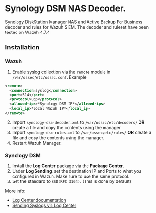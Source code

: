 # Synology DSM NAS Decoder.
Synology DiskStation Manager NAS and Active Backup For Business decoder and rules for Wazuh SIEM.
The decoder and ruleset have been tested on Wazuh 4.7.4
## Installation

### Wazuh

1. Enable syslog collection via the `remote` module in `/var/ossec/etc/ossec.conf`. Example:
```xml
<remote>
  <connection>syslog</connection>
  <port>514</port>
  <protocol>udp</protocol>
  <allowed-ips>*Synology DSM IP*</allowed-ips>
  <local_ip>*Local Wazuh IP*</local_ip>
</remote>
```
2. Import `synology-dsm-decoder.xml` to `/var/ossec/etc/decoders/` **OR** create a file and copy the contents using the manager.
3. Import `synology-dsm-rules.xml` to `/var/ossec/etc/rules/` **OR** create a file and copy the contents using the manager.
4. Restart Wazuh Manager.

### Synology DSM
1. Install the **Log Center** package via the **Package Center**. 
3. Under **Log Sending**, set the destination IP and Ports to what you configured in Wazuh. Make sure to use the same protocol.
4. Set the standard to `BSD(RFC 3164)`. (This is done by default)

More info:
* [Log Center documentation](https://kb.synology.com/en-id/DSM/help/DSM/LogCenter/logcenter_desc?version=7)
* [Sending Syslogs via Log Center](https://kb.synology.com/en-id/DSM/help/DSM/LogCenter/logcenter_desc?version=7)

